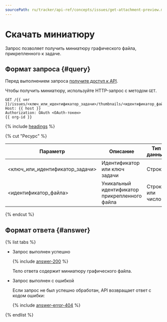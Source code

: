 ```yaml
---
sourcePath: ru/tracker/api-ref/concepts/issues/get-attachment-preview.md
---
```

# Скачать миниатюру

Запрос позволяет получить миниатюру графического файла, прикрепленного к задаче.

## Формат запроса {#query}

Перед выполнением запроса [получите доступ к API](../access.md).

Чтобы получить миниатюру, используйте HTTP-запрос с методом `GET`.

```
GET /{{ ver }}/issues/<ключ_или_идентификатор_задачи>/thumbnails/<идентификатор_файла>
Host: {{ host }}
Authorization: OAuth <OAuth-токен>
{{ org-id }}
```

{% include [headings](../../../_includes/tracker/api/headings.md) %}

{% cut "Ресурс" %}

Параметр | Описание | Тип данных
----- | ----- | -----
\<ключ_или_идентификатор_задачи\> | Идентификатор или ключ задачи | Строка
\<идентификатор_файла\> | Уникальный идентификатор прикрепленного файла | Строка или число

{% endcut %}

## Формат ответа {#answer}

{% list tabs %}

- Запрос выполнен успешно

    {% include [answer-200](../../../_includes/tracker/api/answer-200.md) %}

    Тело ответа содержит миниатюру графического файла.

- Запрос выполнен с ошибкой

    Если запрос не был успешно обработан, API возвращает ответ с кодом ошибки:

    {% include [answer-error-404](../../../_includes/tracker/api/answer-error-404.md) %}

{% endlist %}